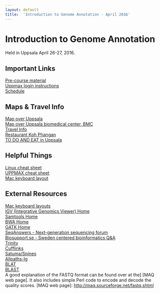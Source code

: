 ```yaml
---
layout: default
title:  'Introduction to Genome Annotation - April 2016'
---
```

 

# Introduction to Genome Annotation

Held in Uppsala April 26-27, 2016.

## Important Links
[Pre-course material](precourse)  
[Uppmax login instructions](practical_session/LoginInstructions)  
[Schedule](schedule)

## Maps & Travel Info
[Map over Uppsala](http://www.uppsalakartan.se/)  
[Map over Uppsala biomedical center, BMC](bmc)  
[Travel Info](travel)  
[Restaurant Koh Phangan](http://www.kohphangan.se/#)  
[TO DO AND EAT in Uppsala](http://www.destinationuppsala.se/en/)

## Helpful Things
[Linux cheat sheet](files/linux-cheat-sheet.pdf)  
[UPPMAX cheat sheet](files/uppmax-cheat-sheet.png)  
[Mac keyboard layout](../common/mac-keyboard)  

## External Resources
[Mac keyboard layouts](../common/mac-keyboard)  
[IGV (Integrative Genomics Viewer) Home](https://www.broadinstitute.org/igv/)  
[Samtools Home](http://www.htslib.org/)  
[BWA Home](http://bio-bwa.sourceforge.net/)  
[GATK Home](https://www.broadinstitute.org/gatk/)  
[SeqAnswers - Next-generation sequencing forum](http://seqanswers.com/)  
[Biosupport.se - Sweden centered bioinformatics Q&A](https://biosupport.se/)   
[Trinity](http://trinityrnaseq.github.io/)  
[Cufflinks](http://cole-trapnell-lab.github.io/cufflinks/)  
[Satuma/Spines](http://www.broadinstitute.org/science/programs/genome-biology/spines)  
[Allpaths-lg](http://www.broadinstitute.org/software/allpaths-lg/blog/?page_id=12)  
[BLAT](http://genome.ucsc.edu/goldenPath/help/blatSpec.html)  
[BLAST](http://www.ncbi.nlm.nih.gov/books/NBK1763/)  
 A good explanation of the FASTQ format can be found over at the] [MAQ web page]. It also includes simple Perl code to encode and decode the quality scores.
 [MAQ web page]: http://maq.sourceforge.net/fastq.shtml
